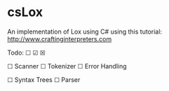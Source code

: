 # csLox
An implementation of Lox using C# using this tutorial: http://www.craftinginterpreters.com

Todo: ☐ ☑ ☒

☐ Scanner
  ☐ Tokenizer
  ☐ Error Handling

☐ Syntax Trees
☐ Parser
